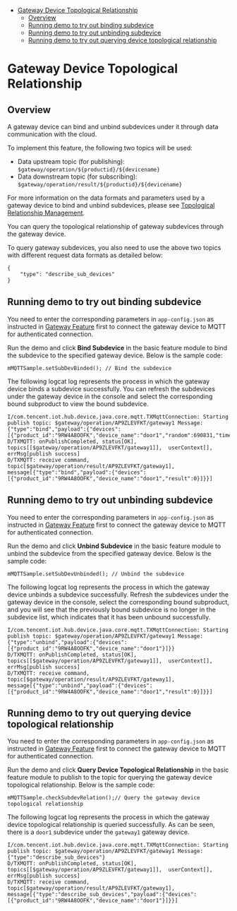 * [Gateway Device Topological Relationship](#Gateway-Device-Topological-Relationship)
  * [Overview](#Overview)
  * [Running demo to try out binding subdevice](#Running-demo-to-try-out-binding-subdevice)
  * [Running demo to try out unbinding subdevice](#Running-demo-to-try-out-unbinding-subdevice)
  * [Running demo to try out querying device topological relationship](#Running-demo-to-try-out-querying-device-topological-relationship)

# Gateway Device Topological Relationship
## Overview
A gateway device can bind and unbind subdevices under it through data communication with the cloud.

To implement this feature, the following two topics will be used:

* Data upstream topic (for publishing): `$gateway/operation/${productid}/${devicename}`
* Data downstream topic (for subscribing): `$gateway/operation/result/${productid}/${devicename}`

For more information on the data formats and parameters used by a gateway device to bind and unbind subdevices, please see [Topological Relationship Management](https://cloud.tencent.com/document/product/634/45960).

You can query the topological relationship of gateway subdevices through the gateway device.

To query gateway subdevices, you also need to use the above two topics with different request data formats as detailed below:

```
{
    "type": "describe_sub_devices"
}
```

## Running demo to try out binding subdevice

You need to enter the corresponding parameters in `app-config.json` as instructed in [Gateway Feature](../../../hub-device-android/docs/en/PRELIM__网关功能_EN-US.md) first to connect the gateway device to MQTT for authenticated connection.

Run the demo and click **Bind Subdevice** in the basic feature module to bind the subdevice to the specified gateway device. Below is the sample code:
```
mMQTTSample.setSubDevBinded(); // Bind the subdevice
```

The following logcat log represents the process in which the gateway device binds a subdevice successfully. You can refresh the subdevices under the gateway device in the console and select the corresponding bound subproduct to view the bound subdevice.
```
I/com.tencent.iot.hub.device.java.core.mqtt.TXMqttConnection: Starting publish topic: $gateway/operation/AP9ZLEVFKT/gateway1 Message: {"type":"bind","payload":{"devices":[{"product_id":"9RW4A8OOFK","device_name":"door1","random":690831,"timestamp":1603246675,"signmethod":"hmacsha256","authtype":"psk","signature":"U4N6Z6SbO8AZtAB6c63fxC1pbMtPX+\/AJkHG9pAnQKs="}]}}
D/TXMQTT: onPublishCompleted, status[OK], topics[[$gateway/operation/AP9ZLEVFKT/gateway1]],  userContext[], errMsg[publish success]
D/TXMQTT: receive command, topic[$gateway/operation/result/AP9ZLEVFKT/gateway1], message[{"type":"bind","payload":{"devices":[{"product_id":"9RW4A8OOFK","device_name":"door1","result":0}]}}]
```

## Running demo to try out unbinding subdevice

You need to enter the corresponding parameters in `app-config.json` as instructed in [Gateway Feature](../../../hub-device-android/docs/en/PRELIM__网关功能_EN-US.md) first to connect the gateway device to MQTT for authenticated connection.

Run the demo and click **Unbind Subdevice** in the basic feature module to unbind the subdevice from the specified gateway device. Below is the sample code:
```
mMQTTSample.setSubDevUnbinded(); // Unbind the subdevice
```

The following logcat log represents the process in which the gateway device unbinds a subdevice successfully. Refresh the subdevices under the gateway device in the console, select the corresponding bound subproduct, and you will see that the previously bound subdevice is no longer in the subdevice list, which indicates that it has been unbound successfully.
```
I/com.tencent.iot.hub.device.java.core.mqtt.TXMqttConnection: Starting publish topic: $gateway/operation/AP9ZLEVFKT/gateway1 Message: {"type":"unbind","payload":{"devices":[{"product_id":"9RW4A8OOFK","device_name":"door1"}]}}
D/TXMQTT: onPublishCompleted, status[OK], topics[[$gateway/operation/AP9ZLEVFKT/gateway1]],  userContext[], errMsg[publish success]
D/TXMQTT: receive command, topic[$gateway/operation/result/AP9ZLEVFKT/gateway1], message[{"type":"unbind","payload":{"devices":[{"product_id":"9RW4A8OOFK","device_name":"door1","result":0}]}}]
```

## Running demo to try out querying device topological relationship

You need to enter the corresponding parameters in `app-config.json` as instructed in [Gateway Feature](../../../hub-device-android/docs/en/PRELIM__网关功能_EN-US.md) first to connect the gateway device to MQTT for authenticated connection.

Run the demo and click **Query Device Topological Relationship** in the basic feature module to publish to the topic for querying the gateway device topological relationship. Below is the sample code:
```
mMQTTSample.checkSubdevRelation();// Query the gateway device topological relationship
```

The following logcat log represents the process in which the gateway device topological relationship is queried successfully. As can be seen, there is a `door1` subdevice under the `gateway1` gateway device.
```
I/com.tencent.iot.hub.device.java.core.mqtt.TXMqttConnection: Starting publish topic: $gateway/operation/AP9ZLEVFKT/gateway1 Message: {"type":"describe_sub_devices"}
D/TXMQTT: onPublishCompleted, status[OK], topics[[$gateway/operation/AP9ZLEVFKT/gateway1]],  userContext[], errMsg[publish success]
D/TXMQTT: receive command, topic[$gateway/operation/result/AP9ZLEVFKT/gateway1], message[{"type":"describe_sub_devices","payload":{"devices":[{"product_id":"9RW4A8OOFK","device_name":"door1"}]}}]
```
